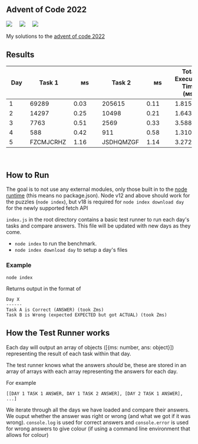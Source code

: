 ## Advent of Code 2022

![](https://img.shields.io/badge/Language-JS-778528?style=for-the-badge) &nbsp; &nbsp; ![](https://img.shields.io/badge/📅%20Day%20-5-118499?style=for-the-badge) &nbsp; &nbsp;  ![](https://img.shields.io/badge/⭐%20Stars%20-10-b5792a?style=for-the-badge)

My solutions to the [advent of code 2022](https://adventofcode.com/2022/)

## Results

Day | Task 1 | ᴍs | Task 2 | ᴍs | Total Execution Time (ᴍs)
-|-|-|-|-|-
1&nbsp;&nbsp;&nbsp;&nbsp;&nbsp;&nbsp;&nbsp;|69289&nbsp;&nbsp;&nbsp;&nbsp;&nbsp;|0.03&nbsp;&nbsp;&nbsp;&nbsp;&nbsp;&nbsp;|205615&nbsp;&nbsp;&nbsp;&nbsp;|0.11&nbsp;&nbsp;&nbsp;&nbsp;&nbsp;&nbsp;|1.8157
2&nbsp;&nbsp;&nbsp;&nbsp;&nbsp;&nbsp;&nbsp;|14297&nbsp;&nbsp;&nbsp;&nbsp;&nbsp;|0.25&nbsp;&nbsp;&nbsp;&nbsp;&nbsp;&nbsp;|10498&nbsp;&nbsp;&nbsp;&nbsp;&nbsp;|0.21&nbsp;&nbsp;&nbsp;&nbsp;&nbsp;&nbsp;|1.6431
3&nbsp;&nbsp;&nbsp;&nbsp;&nbsp;&nbsp;&nbsp;|7763&nbsp;&nbsp;&nbsp;&nbsp;&nbsp;&nbsp;|0.51&nbsp;&nbsp;&nbsp;&nbsp;&nbsp;&nbsp;|2569&nbsp;&nbsp;&nbsp;&nbsp;&nbsp;&nbsp;|0.33&nbsp;&nbsp;&nbsp;&nbsp;&nbsp;&nbsp;|3.5886
4&nbsp;&nbsp;&nbsp;&nbsp;&nbsp;&nbsp;&nbsp;|588&nbsp;&nbsp;&nbsp;&nbsp;&nbsp;&nbsp;&nbsp;|0.42&nbsp;&nbsp;&nbsp;&nbsp;&nbsp;&nbsp;|911&nbsp;&nbsp;&nbsp;&nbsp;&nbsp;&nbsp;&nbsp;|0.58&nbsp;&nbsp;&nbsp;&nbsp;&nbsp;&nbsp;|1.3105
5&nbsp;&nbsp;&nbsp;&nbsp;&nbsp;&nbsp;&nbsp;|FZCMJCRHZ&nbsp;|1.16&nbsp;&nbsp;&nbsp;&nbsp;&nbsp;&nbsp;|JSDHQMZGF&nbsp;|1.14&nbsp;&nbsp;&nbsp;&nbsp;&nbsp;&nbsp;|3.2723

<br />

## How to Run

The goal is to not use any external modules, only those built in to the [node runtime](https://nodejs.org/en/) (this means no package.json). Node v12 and above should work for the puzzles (`node index`), but v18 is required for `node index download day` for the newly supported fetch API

`index.js` in the root directory contains a basic test runner to run each day's tasks and compare answers. This file will be updated with new days as they come.

* `node index` to run the benchmark.
* `node index download day` to setup a day's files

### Example

```
node index
```

Returns output in the format of

```
Day X
------
Task A is Correct (ANSWER) (took Zms)
Task B is Wrong (expected EXPECTED but got ACTUAL) (took Zms)
```

## How the Test Runner works

Each day will output an array of objects ([{ms: number, ans: object}]) representing the result of each task within that day.

The test runner knows what the answers *should* be, these are stored in an array of arrays with each array representing the answers for each day.

For example 

```
[[DAY 1 TASK 1 ANSWER, DAY 1 TASK 2 ANSWER], [DAY 2 TASK 1 ANSWER], ...]
```

We iterate through all the days we have loaded and compare their answers. We ouput whether the answer was right or wrong (and what we got if it was wrong). `console.log` is used for correct answers and `console.error` is used for wrong answers to give colour (if using a command line environment that allows for colour)